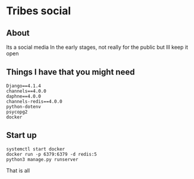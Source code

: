 # Tribes social

## About 
Its a social media In the early stages, not really for the public but Ill keep it open


## Things I have that you might need
```
Django==4.1.4
channels==4.0.0
daphne==4.0.0
channels-redis==4.0.0
python-dotenv
psycopg2
docker
```

## Start up

```
systemctl start docker
docker run -p 6379:6379 -d redis:5
python3 manage.py runserver
```

That is all
